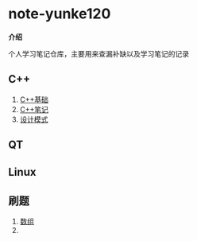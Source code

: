 # note-yunke120

**介绍**

个人学习笔记仓库，主要用来查漏补缺以及学习笔记的记录

## C++

1. [C++基础](https://gitee.com/yunke120/note-yunke120/blob/master/C++/C++%E5%9F%BA%E7%A1%80.md)
2. [C++笔记](https://gitee.com/yunke120/note-yunke120/blob/master/C++/C++%E7%AC%94%E8%AE%B0.md)
3. [设计模式](https://gitee.com/yunke120/note-yunke120/blob/master/C++/%E8%AE%BE%E8%AE%A1%E6%A8%A1%E5%BC%8F.md)



## QT



## Linux



## 刷题

1. [数组](https://gitee.com/yunke120/note-yunke120/blob/master/%E5%88%B7%E9%A2%98/%E6%95%B0%E7%BB%84.md)
2. 
